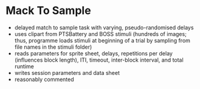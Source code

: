 # Mack To Sample

- delayed match to sample task with varying, pseudo-randomised delays
- uses clipart from PTSBattery and BOSS stimuli (hundreds of images; thus, programme loads stimuli at beginning of a trial by sampling from file names in the stimuli folder)
- reads parameters for sprite sheet, delays, repetitions per delay (influences block length), ITI, timeout, inter-block interval, and total runtime
- writes session parameters and data sheet
- reasonably commented